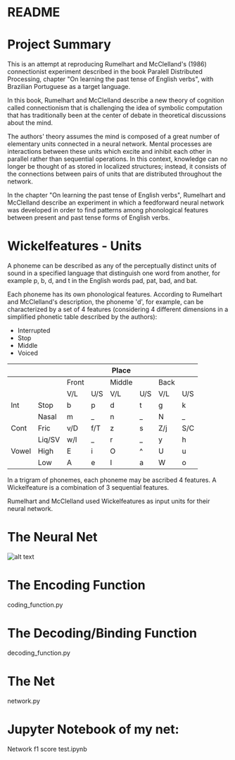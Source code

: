 # README

# Project Summary

This is an attempt at reproducing Rumelhart and McClelland's (1986) connectionist experiment described  in the book Paralell Distributed Processing, chapter "On learning the past tense of English verbs", with Brazilian Portuguese as a target language.

In this book, Rumelhart and McClelland describe a new theory of cognition called connectionism that is challenging the idea of symbolic computation that has traditionally been at the center of debate in theoretical discussions about the mind. 

The authors' theory assumes the mind is composed of a great number of elementary units connected in a neural network. Mental processes are interactions between these units which excite and inhibit each other in parallel rather than sequential operations. In this context, knowledge can no longer be thought of as stored in localized structures; instead, it consists of the connections between pairs of units that are distributed throughout the network. 

In the chapter "On learning the past tense of English verbs", Rumelhart and McClelland describe an experiment in which a feedforward neural network was developed in order to find patterns among phonological features between present and past tense forms of English verbs.

# Wickelfeatures - Units

A phoneme can be described as any of the perceptually distinct units of sound in a specified language that distinguish one word from another, for example p, b, d, and t in the English words pad, pat, bad, and bat.

Each phoneme has its own phonological features. According to Rumelhart and McClelland's description, the phoneme 'd', for example, can be characterized by a set of 4 features (considering 4 different dimensions in a simplified phonetic table described by the authors):  

  - Interrupted
  - Stop
  - Middle
  - Voiced
  
|       |        |       |     | Place  |     |      |     |
|-------|--------|-------|-----|--------|-----|------|-----|
|       |        | Front |     | Middle |     | Back |     |
|       |        | V/L   | U/S | V/L    | U/S | V/L  | U/S |
| Int   | Stop   | b     | p   | d      | t   | g    | k   |
|       | Nasal  | m     | _   | n      | _   | N    | _   |
| Cont  | Fric   | v/D   | f/T | z      | s   | Z/j  | S/C |
|       | Liq/SV | w/l   | _   | r      | _   | y    | h   |
| Vowel | High   | E     | i   | O      | ^   | U    | u   |
|       | Low    | A     | e   | I      | a   | W    | o   |


In a trigram of phonemes, each phoneme may be ascribed 4 features. A Wickelfeature is a combination of 3 sequential features. 

Rumelhart and McClelland used Wickelfeatures as input units for their neural network.

# The Neural Net 

![alt text](https://user-images.githubusercontent.com/31517216/32189712-ba7451a0-bd92-11e7-92fa-b332c58cc962.png)

# The Encoding Function

coding_function.py

# The Decoding/Binding Function

decoding_function.py

# The Net
network.py

# Jupyter Notebook of my net:
Network f1 score test.ipynb
